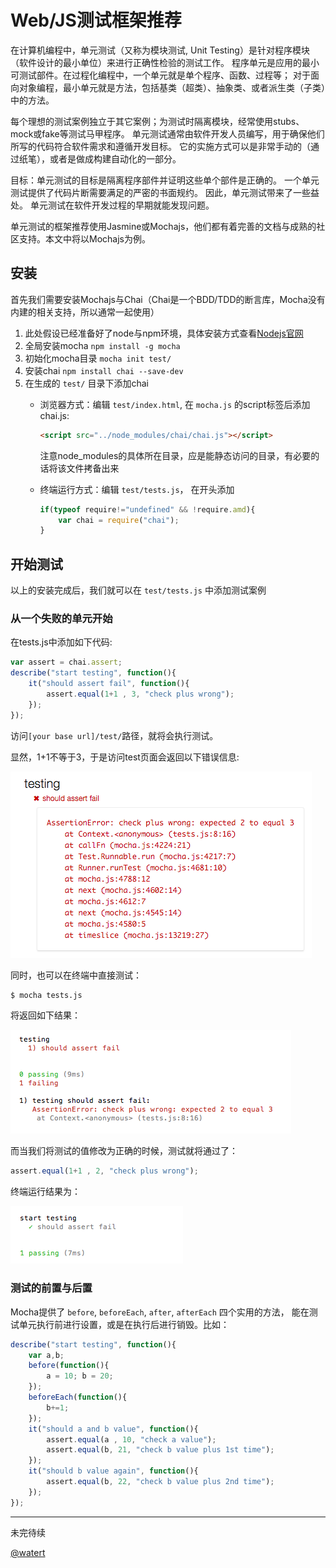 Web/JS测试框架推荐
=============

在计算机编程中，单元测试（又称为模块测试, Unit Testing）是针对程序模块（软件设计的最小单位）来进行正确性检验的测试工作。
程序单元是应用的最小可测试部件。在过程化编程中，一个单元就是单个程序、函数、过程等；
对于面向对象编程，最小单元就是方法，包括基类（超类）、抽象类、或者派生类（子类）中的方法。

每个理想的测试案例独立于其它案例；为测试时隔离模块，经常使用stubs、mock或fake等测试马甲程序。
单元测试通常由软件开发人员编写，用于确保他们所写的代码符合软件需求和遵循开发目标。
它的实施方式可以是非常手动的（通过纸笔），或者是做成构建自动化的一部分。

目标：单元测试的目标是隔离程序部件并证明这些单个部件是正确的。
一个单元测试提供了代码片断需要满足的严密的书面规约。
因此，单元测试带来了一些益处。 单元测试在软件开发过程的早期就能发现问题。

单元测试的框架推荐使用Jasmine或Mochajs，他们都有着完善的文档与成熟的社区支持。本文中将以Mochajs为例。

## 安装

首先我们需要安装Mochajs与Chai（Chai是一个BDD/TDD的断言库，Mocha没有内建的相关支持，所以通常一起使用）

1. 此处假设已经准备好了node与npm环境，具体安装方式查看[Nodejs官网](https://nodejs.org/)
2. 全局安装mocha `npm install -g mocha`
3. 初始化mocha目录 `mocha init test/`
4. 安装chai `npm install chai --save-dev`
5. 在生成的 `test/` 目录下添加chai
    - 浏览器方式：编辑 `test/index.html`, 在 `mocha.js` 的script标签后添加chai.js:
        ```html
        <script src="../node_modules/chai/chai.js"></script>
        ```

        注意node_modules的具体所在目录，应是能静态访问的目录，有必要的话将该文件拷备出来

    - 终端运行方式：编辑 `test/tests.js`， 在开头添加
        ```javascript
        if(typeof require!="undefined" && !require.amd){
            var chai = require("chai");
        }
        ```


## 开始测试

以上的安装完成后，我们就可以在 `test/tests.js` 中添加测试案例


### 从一个失败的单元开始

在tests.js中添加如下代码:

```javascript
var assert = chai.assert;
describe("start testing", function(){
    it("should assert fail", function(){
        assert.equal(1+1 , 3, "check plus wrong");
    });
});
```

访问`[your base url]/test/`路径，就将会执行测试。

显然，1+1不等于3，于是访问test页面会返回以下错误信息:

![plus wrong](images/testing-1.png)

同时，也可以在终端中直接测试：

```bash
$ mocha tests.js
```
将返回如下结果：

![plus wrong terminal](images/testing-2.png)

而当我们将测试的值修改为正确的时候，测试就将通过了：

```javascript
assert.equal(1+1 , 2, "check plus wrong");
```

终端运行结果为：

![plus right](images/testing-3.png)


### 测试的前置与后置

Mocha提供了 `before`, `beforeEach`, `after`, `afterEach` 四个实用的方法，
能在测试单元执行前进行设置，或是在执行后进行销毁。比如：

```javascript
describe("start testing", function(){
    var a,b;
    before(function(){
        a = 10; b = 20;
    });
    beforeEach(function(){
        b+=1;
    });
    it("should a and b value", function(){
        assert.equal(a , 10, "check a value");
        assert.equal(b, 21, "check b value plus 1st time");
    });
    it("should b value again", function(){
        assert.equal(b, 22, "check b value plus 2nd time");
    });
});
```

---

未完待续

[@watert](https://github.com/watert/)
